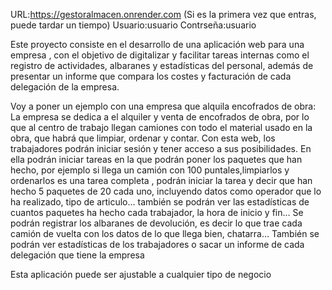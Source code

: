 URL:https://gestoralmacen.onrender.com     (Si es la primera vez que entras, puede tardar un tiempo)
Usuario:usuario
Contrseña:usuario

Este proyecto consiste en el desarrollo de una aplicación web para una empresa
, con el objetivo de digitalizar y facilitar tareas internas como el
registro de actividades, albaranes y estadísticas del personal, además de presentar un informe que compara los costes y facturación de cada delegación de la empresa.

Voy a poner un ejemplo con una empresa que alquila encofrados de obra:
     La empresa se dedica a el alquiler y venta de encofrados de obra, por lo que al centro de trabajo llegan camiones con todo el material usado en la obra, que habrá que limpiar, ordenar y contar.
     Con esta web, los trabajadores podrán iniciar sesión y tener acceso a sus posibilidades. En ella podrán iniciar tareas en la que podrán poner los paquetes que han hecho, por ejemplo si llega un camión con 100 puntales,limpiarlos y ordenarlos es una tarea completa , podrán iniciar la tarea y decir que han hecho 5 paquetes de  20 cada uno, incluyendo datos como operador que lo ha realizado, tipo de articulo… también se podrán ver las estadísticas de cuantos paquetes ha hecho cada trabajador, la hora de inicio y fin…
       Se podrán registrar los albaranes de devolución, es decir lo que trae cada camión de vuelta con los datos de lo que llega bien, chatarra…
También se podrán ver estadísticas de los trabajadores o sacar un informe de cada delegación que tiene la empresa

Esta aplicación puede ser ajustable a cualquier tipo de negocio
